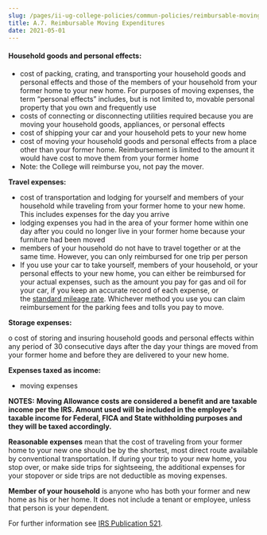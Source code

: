 ```yaml
---
slug: /pages/ii-ug-college-policies/commun-policies/reimbursable-moving-exp
title: A.7. Reimbursable Moving Expenditures
date: 2021-05-01
---
```

#### **Household goods and personal effects:**

*   cost of packing, crating, and transporting your household goods and personal effects and those of the members of your household from your former home to your new home. For purposes of moving expenses, the term “personal effects” includes, but is not limited to, movable personal property that you own and frequently use
*   costs of connecting or disconnecting utilities required because you are moving your household goods, appliances, or personal effects
*   cost of shipping your car and your household pets to your new home
*   cost of moving your household goods and personal effects from a place other than your former home. Reimbursement is limited to the amount it would have cost to move them from your former home
*   Note: the College will reimburse you, not pay the mover.

**Travel expenses:**

*   cost of transportation and lodging for yourself and members of your household while traveling from your former home to your new home. This includes expenses for the day you arrive
*   lodging expenses you had in the area of your former home within one day after you could no longer live in your former home because your furniture had been moved
*   members of your household do not have to travel together or at the same time. However, you can only reimbursed for one trip per person
*   If you use your car to take yourself, members of your household, or your personal effects to your new home, you can either be reimbursed for your actual expenses, such as the amount you pay for gas and oil for your car, if you keep an accurate record of each expense, or the [standard mileage rate](https://www.middlebury.edu/offices/administration/vpfin/controller/payment/node/275202). Whichever method you use you can claim reimbursement for the parking fees and tolls you pay to move.

**Storage expenses:**

o cost of storing and insuring household goods and personal effects within any period of 30 consecutive days after the day your things are moved from your former home and before they are delivered to your new home.

**Expenses taxed as income:**

*   moving expenses

**NOTES:** **Moving Allowance costs are considered a benefit and are taxable income per the IRS. Amount used will be included in the employee's taxable income for Federal, FICA and State withholding purposes and they will be taxed accordingly.**

**Reasonable expenses** mean that the cost of traveling from your former home to your new one should be by the shortest, most direct route available by conventional transportation. If during your trip to your new home, you stop over, or make side trips for sightseeing, the additional expenses for your stopover or side trips are not deductible as moving expenses.

**Member of your household** is anyone who has both your former and new home as his or her home. It does not include a tenant or employee, unless that person is your dependent.

For further information see [IRS Publication 521](https://www.irs.gov/pub/irs-pdf/p521.pdf).